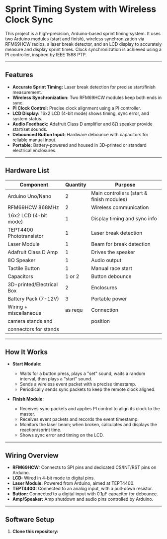 # Sprint Timing System with Wireless Clock Sync

This project is a high-precision, Arduino-based sprint timing system. It uses two Arduino modules (start and finish), wireless synchronization via RFM69HCW radios, a laser break detector, and an LCD display to accurately measure and display sprint times. Clock synchronization is achieved using a PI controller, inspired by IEEE 1588 PTP.

---

## Features

- **Accurate Sprint Timing:** Laser break detection for precise start/finish measurement.
- **Wireless Synchronization:** Two RFM69HCW modules keep both ends in sync.
- **PI Clock Control:** Precise clock alignment using a PI controller.
- **LCD Display:** 16x2 LCD (4-bit mode) shows timing, sync error, and system status.
- **Audio Feedback:** Adafruit Class D amplifier and 8Ω speaker provide start/set sounds.
- **Debounced Button Input:** Hardware debounce with capacitors for reliable manual input.
- **Portable:** Battery-powered and housed in 3D-printed or standard electrical enclosures.

---

## Hardware List

| Component                 | Quantity | Purpose                                      |
|---------------------------|----------|----------------------------------------------|
| Arduino Uno/Nano          | 2        | Main controllers (start & finish modules)    |
| RFM69HCW 868MHz           | 2        | Wireless communication                       |
| 16x2 LCD (4-bit mode)     | 1        | Display timing and sync info                 |
| TEPT4400 Phototransistor  | 1        | Laser break detection                        |
| Laser Module              | 1        | Beam for break detection                     |
| Adafruit Class D Amp      | 1        | Drives the speaker                           |
| 8Ω Speaker                | 1        | Audio output                                 |
| Tactile Button            | 1        | Manual race start                            |
| Capacitors                | 1 or 2   | Button debounce                              |
| 3D-printed/Electrical Box | 2        | Enclosures                                   |
| Battery Pack (7-12V)      | 3        | Portable power                               |
| Wiring + miscellaneous    | as requ  | Connection                                   |
| camera stands and         |          | position                                     |
| connectors for stands     |          |

---

## How It Works

- **Start Module:**  
  - Waits for a button press, plays a "set" sound, waits a random interval, then plays a "start" sound.
  - Sends a wireless event packet with a precise timestamp.
  - Periodically sends sync packets to keep the remote clock aligned.

- **Finish Module:**  
  - Receives sync packets and applies PI control to align its clock to the master.
  - Receives event packets and records the event timestamp.
  - Monitors the laser beam; when broken, calculates and displays the reaction/sprint time.
  - Shows sync error and timing on the LCD.

---

## Wiring Overview

- **RFM69HCW:** Connects to SPI pins and dedicated CS/INT/RST pins on Arduino.
- **LCD:** Wired in 4-bit mode to digital pins.
- **Laser Module:** Powered from Arduino, aimed at TEPT4400.
- **TEPT4400:** Connected to an analog input, with a pull-down resistor.
- **Button:** Connected to a digital input with 0.1μF capacitor for debounce.
- **Amp/Speaker:** Amp shutdown and audio pins controlled by Arduino.

---

## Software Setup

1. **Clone this repository:**
